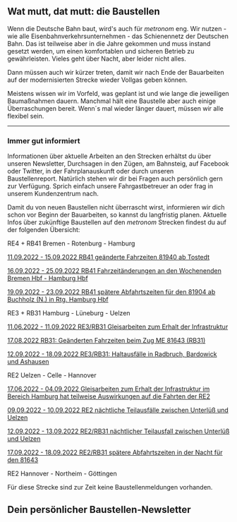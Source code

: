 Wat mutt, dat mutt: die Baustellen
----------

Wenn die Deutsche Bahn baut, wird's auch für *metronom* eng.
Wir nutzen - wie alle Eisenbahnverkehrsunternehmen - das Schienennetz der Deutschen Bahn. Das ist teilweise aber in die Jahre gekommen und muss instand gesetzt werden, um einen komfortablen und sicheren Betrieb zu gewährleisten. Vieles geht über Nacht, aber leider nicht alles.

Dann müssen auch wir kürzer treten, damit wir nach Ende der Bauarbeiten auf der modernisierten Strecke wieder Vollgas geben können.

Meistens wissen wir im Vorfeld, was geplant ist und wie lange die jeweiligen Baumaßnahmen dauern. Manchmal hält eine Baustelle aber auch einige Überraschungen bereit. Wenn´s mal wieder länger dauert, müssen wir alle flexibel sein.

---

### Immer gut informiert ###

Informationen über aktuelle Arbeiten an den Strecken erhältst du über unseren Newsletter, Durchsagen in den Zügen, am Bahnsteig, auf Facebook oder Twitter, in der Fahrplanauskunft oder durch unseren Baustellenreport. Natürlich stehen wir dir bei Fragen auch persönlich gern zur Verfügung. Sprich einfach unsere Fahrgastbetreuer an oder frag in unserem Kundenzentrum nach.

Damit du von neuen Baustellen nicht überrascht wirst, informieren wir dich schon vor Beginn der Bauarbeiten, so kannst du langfristig planen. Aktuelle Infos über zukünftige Baustellen auf den *metronom* Strecken findest du auf der folgenden Übersicht:

RE4 + RB41 Bremen - Rotenburg - Hamburg

[11.09.2022 - 15.09.2022 RB41 geänderte Fahrzeiten 81940 ab Tostedt](https://www.der-metronom.de/baustellen/rb41-geaenderte-fahrzeiten-81940-ab-tostedt/)

[16.09.2022 - 25.09.2022 RB41 Fahrzeitänderungen an den Wochenenden Bremen Hbf - Hamburg Hbf](https://www.der-metronom.de/baustellen/rb41-fahrzeitaenderungen-an-den-wochenenden-bremen-hbf-hamburg-hbf/)

[19.09.2022 - 23.09.2022 RB41 spätere Abfahrtszeiten für den 81904 ab Buchholz (N.) in Rtg. Hamburg Hbf](https://www.der-metronom.de/baustellen/rb41-spaetere-abfahrtszeiten-fuer-den-81904-ab-buchholz-n-in-rtg-hamburg-hbf/)

RE3 + RB31 Hamburg - Lüneburg - Uelzen

[11.06.2022 - 11.09.2022 RE3/RB31 Gleisarbeiten zum Erhalt der Infrastruktur](https://www.der-metronom.de/baustellen/re3-rb31-gleisarbeiten-zum-erhalt-der-infrastruktur/)

[17.08.2022 RB31: Geänderten Fahrzeiten beim Zug ME 81643 (RB31)](https://www.der-metronom.de/baustellen/rb31-geaenderten-fahrzeiten-beim-zug-me-81643-rb31/)

[12.09.2022 - 18.09.2022 RE3/RB31: Haltausfälle in Radbruch, Bardowick und Ashausen](https://www.der-metronom.de/baustellen/re3-rb31-haltausfaelle-in-radbruch-bardowick-und-ashausen/)

RE2 Uelzen - Celle - Hannover

[17.06.2022 - 04.09.2022 Gleisarbeiten zum Erhalt der Infrastruktur im Bereich Hamburg hat teilweise Auswirkungen auf die Fahrten der RE2](https://www.der-metronom.de/baustellen/gleisarbeiten-zum-erhalt-der-infrastruktur-im-bereich-hamburg-hat-teilweise-auswirkungen-auf-die-fahrzeiten-der-re2/)

[09.09.2022 - 10.09.2022 RE2 nächtliche Teilausfälle zwischen Unterlüß und Uelzen](https://www.der-metronom.de/baustellen/re2-naechtliche-teilausfaelle-zwischen-unterluess-und-uelzen/)

[12.09.2022 - 13.09.2022 RE2/RB31 nächtlicher Teilausfall zwischen Unterlüß und Uelzen](https://www.der-metronom.de/baustellen/re2-rb31-naechtlicher-teilausfall-zwischen-unterluess-und-uelzen/)

[17.09.2022 - 18.09.2022 RE2/RB31 spätere Abfahrtszeiten in der Nacht für den 81643](https://www.der-metronom.de/baustellen/re2-rb31-spaetere-abfahrtszeiten-in-der-nacht-fuer-den-81643/)

RE2 Hannover - Northeim - Göttingen

Für diese Strecke sind zur Zeit keine Baustellenmeldungen vorhanden.

Dein persönlicher Baustellen-Newsletter
----------
